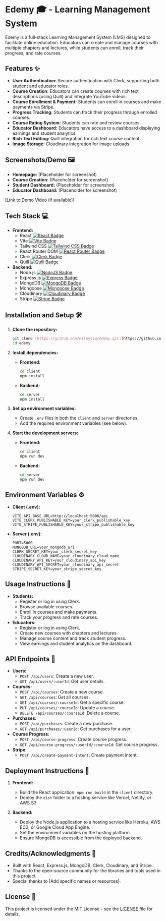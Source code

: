 # Edemy 🎓 - Learning Management System

Edemy is a full-stack Learning Management System (LMS) designed to facilitate online education. Educators can create and manage courses with multiple chapters and lectures, while students can enroll, track their progress, and rate courses.

## Features ✨

* **User Authentication:** Secure authentication with Clerk, supporting both student and educator roles.
* **Course Creation:** Educators can create courses with rich text descriptions (using Quill) and integrate YouTube videos.
* **Course Enrollment & Payment:** Students can enroll in courses and make payments via Stripe.
* **Progress Tracking:** Students can track their progress through enrolled courses.
* **Course Rating System:** Students can rate and review courses.
* **Educator Dashboard:** Educators have access to a dashboard displaying earnings and student analytics.
* **Rich Text Editing:** Quill integration for rich text course content.
* **Image Storage:** Cloudinary integration for image uploads.

## Screenshots/Demo 🖼️

* **Homepage:** (Placeholder for screenshot)
* **Course Creation:** (Placeholder for screenshot)
* **Student Dashboard:** (Placeholder for screenshot)
* **Educator Dashboard:** (Placeholder for screenshot)

[Link to Demo Video (if available)]

## Tech Stack 💻

* **Frontend:**
    * React [![React Badge](https://img.shields.io/badge/react-%2320232a.svg?style=for-the-badge&logo=react&logoColor=%2361DAFB)](https://reactjs.org/)
    * Vite [![Vite Badge](https://img.shields.io/badge/vite-%23646CFF.svg?style=for-the-badge&logo=vite&logoColor=white)](https://vitejs.dev/)
    * Tailwind CSS [![Tailwind CSS Badge](https://img.shields.io/badge/tailwindcss-%2338B2AC.svg?style=for-the-badge&logo=tailwind-css&logoColor=white)](https://tailwindcss.com/)
    * React Router DOM [![React Router Badge](https://img.shields.io/badge/React_Router-CA4245?style=for-the-badge&logo=react-router&logoColor=white)](https://reactrouter.com/)
    * Clerk [![Clerk Badge](https://img.shields.io/badge/clerk-6D758D?style=for-the-badge&logo=clerk&logoColor=white)](https://clerk.com/)
    * Quill [![Quill Badge](https://img.shields.io/badge/Quill-00BFA5?style=for-the-badge&logo=quill&logoColor=white)](https://quilljs.com/)
* **Backend:**
    * Node.js [![NodeJS Badge](https://img.shields.io/badge/node.js-6DA55F?style=for-the-badge&logo=node.js&logoColor=white)](https://nodejs.org/)
    * Express.js [![Express Badge](https://img.shields.io/badge/express.js-%23404d59.svg?style=for-the-badge&logo=express&logoColor=%2361DAFB)](https://expressjs.com/)
    * MongoDB [![MongoDB Badge](https://img.shields.io/badge/MongoDB-%234ea94b.svg?style=for-the-badge&logo=mongodb&logoColor=white)](https://www.mongodb.com/)
    * Mongoose [![Mongoose Badge](https://img.shields.io/badge/Mongoose-880000?style=for-the-badge&logo=mongoose&logoColor=white)](https://mongoosejs.com/)
    * Cloudinary [![Cloudinary Badge](https://img.shields.io/badge/Cloudinary-2E8B57?style=for-the-badge&logo=cloudinary&logoColor=white)](https://cloudinary.com/)
    * Stripe [![Stripe Badge](https://img.shields.io/badge/stripe-6772E5?style=for-the-badge&logo=stripe&logoColor=white)](https://stripe.com/)

## Installation and Setup 🛠️

1.  **Clone the repository:**

    ```bash
    git clone [https://github.com/niloydiu/edemy.git](https://github.com/niloydiu/edemy.git)
    cd edemy
    ```

2.  **Install dependencies:**

    * **Frontend:**

        ```bash
        cd client
        npm install
        ```

    * **Backend:**

        ```bash
        cd server
        npm install
        ```

3.  **Set up environment variables:**

    * Create `.env` files in both the `client` and `server` directories.
    * Add the required environment variables (see below).

4.  **Start the development servers:**

    * **Frontend:**

        ```bash
        cd client
        npm run dev
        ```

    * **Backend:**

        ```bash
        cd server
        npm run dev
        ```

## Environment Variables ⚙️

* **Client (.env):**

    ```
    VITE_API_BASE_URL=http://localhost:5000/api
    VITE_CLERK_PUBLISHABLE_KEY=your_clerk_publishable_key
    VITE_STRIPE_PUBLISHABLE_KEY=your_stripe_publishable_key
    ```

* **Server (.env):**

    ```
    PORT=5000
    MONGODB_URI=your_mongodb_uri
    CLERK_SECRET_KEY=your_clerk_secret_key
    CLOUDINARY_CLOUD_NAME=your_cloudinary_cloud_name
    CLOUDINARY_API_KEY=your_cloudinary_api_key
    CLOUDINARY_API_SECRET=your_cloudinary_api_secret
    STRIPE_SECRET_KEY=your_stripe_secret_key
    ```

## Usage Instructions 🚀

* **Students:**
    * Register or log in using Clerk.
    * Browse available courses.
    * Enroll in courses and make payments.
    * Track your progress and rate courses.
* **Educators:**
    * Register or log in using Clerk.
    * Create new courses with chapters and lectures.
    * Manage course content and track student progress.
    * View earnings and student analytics on the dashboard.

## API Endpoints 📄

* **Users:**
    * `POST /api/users`: Create a new user.
    * `GET /api/users/:userId`: Get user details.
* **Courses:**
    * `POST /api/courses`: Create a new course.
    * `GET /api/courses`: Get all courses.
    * `GET /api/courses/:courseId`: Get a specific course.
    * `PUT /api/courses/:courseId`: Update a course.
    * `DELETE /api/courses/:courseId`: Delete a course.
* **Purchases:**
    * `POST /api/purchases`: Create a new purchase.
    * `GET /api/purchases/:userId`: Get purchases for a user.
* **Course Progress:**
    * `POST /api/course-progress`: Create course progress.
    * `GET /api/course-progress/:userId/:courseId`: Get course progress.
* **Stripe:**
    * `POST /api/create-payment-intent`: Create payment intent.

## Deployment Instructions 🚀

1.  **Frontend:**
    * Build the React application: `npm run build` in the `client` directory.
    * Deploy the `dist` folder to a hosting service like Vercel, Netlify, or AWS S3.

2.  **Backend:**
    * Deploy the Node.js application to a hosting service like Heroku, AWS EC2, or Google Cloud App Engine.
    * Set the environment variables on the hosting platform.
    * Ensure MongoDB is accessible from the deployed backend.

## Credits/Acknowledgments 🙏

* Built with React, Express.js, MongoDB, Clerk, Cloudinary, and Stripe.
* Thanks to the open-source community for the libraries and tools used in this project.
* Special thanks to [Add specific names or resources].

## License 📄

This project is licensed under the MIT License - see the [LICENSE](LICENSE) file for details.

